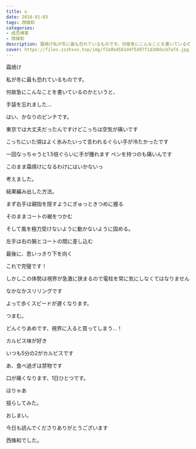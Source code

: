 ```yaml
---
title: ◎
date: 2018-01-03
tags: 西條和
categories: 
- 成员博客
- 西條和
description: 霜焼け私が冬に最も恐れているものです。何故急にこんなことを書いているのかというと、手袋を忘れました…はい、かなりのピンチです。東京...
cover: https://files.zzzhxxx.top/img/f3a9b4581d4f5d97f1d3dbbcb7af4.jpg 
---
```








霜焼け






私が冬に最も恐れているものです。




何故急にこんなことを書いているのかというと、




手袋を忘れました…




はい、かなりのピンチです。





東京では大丈夫だったんですけどこっちは空気が痛いです




こっちにいた頃はよく氷みたいって言われるぐらい手が冷たかったです


一回なっちゃうと1.5倍ぐらいに手が腫れます
ペンを持つのも痛いんです




このまま霜焼けになるわけにはいかないっ



考えました。






結果編み出した方法。



まず右手は親指を隠すようにぎゅっときつめに握る


そのままコートの裾をつかむ


そして風を極力受けないように動かないように固める。


左手は右の腕とコートの間に差し込む






最後に、思いっきり下を向く





これで完璧です！




しかしこの体勢は視界が急激に狭まるので電柱を常に気にしなくてはなりません



なかなかスリリングです


よって歩くスピードが遅くなります。


















つまむ。







どんぐりあめです、視界に入ると買ってしまう…！




カルピス味が好き


いつも5分の2がカルピスです



あ、食べ過ぎは禁物です


口が痛くなります、1日ひとつです。











ほりゃあ

















揺らしてみた。






おしまい。




今日も読んでくださりありがとうございます


西條和でした。


